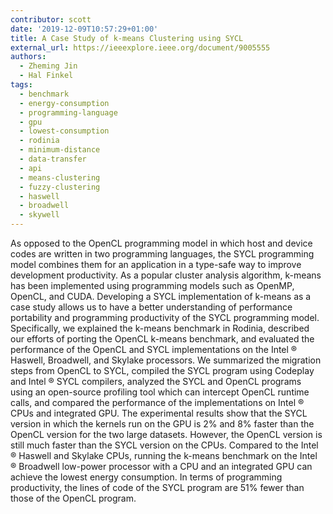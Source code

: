 ```yaml
---
contributor: scott
date: '2019-12-09T10:57:29+01:00'
title: A Case Study of k-means Clustering using SYCL
external_url: https://ieeexplore.ieee.org/document/9005555
authors:
  - Zheming Jin
  - Hal Finkel
tags:
  - benchmark
  - energy-consumption
  - programming-language
  - gpu
  - lowest-consumption
  - rodinia
  - minimum-distance
  - data-transfer
  - api
  - means-clustering
  - fuzzy-clustering
  - haswell
  - broadwell
  - skywell
---
```


As opposed to the OpenCL programming model in which host and device codes are written in two programming languages, the
SYCL programming model combines them for an application in a type-safe way to improve development productivity. As a
popular cluster analysis algorithm, k-means has been implemented using programming models such as OpenMP, OpenCL, and
CUDA. Developing a SYCL implementation of k-means as a case study allows us to have a better understanding of
performance portability and programming productivity of the SYCL programming model. Specifically, we explained the
k-means benchmark in Rodinia, described our efforts of porting the OpenCL k-means benchmark, and evaluated the
performance of the OpenCL and SYCL implementations on the Intel ® Haswell, Broadwell, and Skylake processors. We
summarized the migration steps from OpenCL to SYCL, compiled the SYCL program using Codeplay and Intel ® SYCL compilers,
analyzed the SYCL and OpenCL programs using an open-source profiling tool which can intercept OpenCL runtime calls, and
compared the performance of the implementations on Intel ® CPUs and integrated GPU. The experimental results show that
the SYCL version in which the kernels run on the GPU is 2% and 8% faster than the OpenCL version for the two large
datasets. However, the OpenCL version is still much faster than the SYCL version on the CPUs. Compared to the Intel ®
Haswell and Skylake CPUs, running the k-means benchmark on the Intel ® Broadwell low-power processor with a CPU and an
integrated GPU can achieve the lowest energy consumption. In terms of programming productivity, the lines of code of the
SYCL program are 51% fewer than those of the OpenCL program.